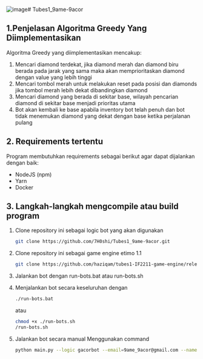 ![image](https://github.com/user-attachments/assets/74605edf-f30a-45ad-81cd-4c6ea2613330)# Tubes1_9ame-9acor
## 1.Penjelasan Algoritma Greedy Yang Diimplementasikan
Algoritma Greedy yang diimplementasikan mencakup:
1) Mencari diamond terdekat, jika diamond merah dan diamond biru berada pada jarak yang sama maka akan memprioritaskan diamond dengan value yang lebih tinggi
2) Mencari tombol merah untuk melakukan reset pada posisi dan diamonds jika tombol merah lebih dekat dibandingkan diamond
3) Mencari diamond yang berada di sekitar base, wilayah pencarian diamond di sekitar base menjadi prioritas utama
4) Bot akan kembali ke base apabila inventory bot telah penuh dan bot tidak menemukan diamond yang dekat dengan base ketika perjalanan pulang

## 2. Requirements tertentu
Program membutuhkan requirements sebagai berikut agar dapat dijalankan dengan baik:
- NodeJS (npm)
- Yarn
- Docker 

## 3. Langkah-langkah mengcompile atau build program
1. Clone repository ini sebagai logic bot yang akan digunakan
   ```bash
   git clone https://github.com/7H0shi/Tubes1_9ame-9acor.git

3. Clone repository ini sebagai game engine etimo 1.1
   ```bash
   git clone https://github.com/haziqam/tubes1-IF2211-game-engine/releases/tag/v1.1.0

5. Jalankan bot dengan run-bots.bat atau run-bots.sh
   
6. Menjalankan bot secara keseluruhan dengan
   ```bash
   ./run-bots.bat
   ```
   atau
   ```bash
   chmod +x ./run-bots.sh
   /run-bots.sh
   
8. Jalankan bot secara manual
   Menggunakan command
   ```bash
   python main.py --logic gacorbot --email=9ame_9acor@gmail.com --name=gacorbot --password=123456 --team etimo
